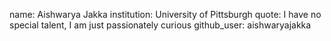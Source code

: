 name: Aishwarya Jakka
institution: University of Pittsburgh
quote: I have no special talent, I am just passionately curious
github_user: aishwaryajakka
